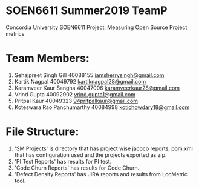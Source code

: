 # SOEN6611 Summer2019 TeamP
Concordia University SOEN6611 Project: Measuring Open Source Project metrics

Team Members:
=============
1. Sehajpreet Singh Gill        40088155    iamsherrysingh@gmail.com
2. Kartik Nagpal                40049792    kartiknagpal28@gmail.com
3. Karamveer Kaur Sangha        40047006    karamveerkaur28@gmail.com
4. Vrind Gupta                  40092902    vrind.gupta1@gmail.com
5. Pritpal Kaur                 40049323    94pritpalkaur@gmail.com
6. Koteswara Rao Panchumarthy   40084998    kotichowdary18@gmail.com

File Structure:
===============

1. 'SM Projects' is directory that has project wise jacoco reports, pom.xml that has configuration used and the projects exported as zip.
2. 'PI Test Reports' has results for PI test.
3. 'Code Churn Reports' has results for Code Churn.
4. 'Defect Density Reports' has JIRA reports and results from LocMetric tool.
